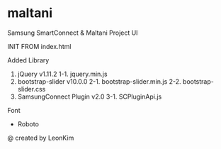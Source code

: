 # maltani
Samsung SmartConnect &amp; Maltani Project UI

INIT FROM index.html

Added Library
1. jQuery v1.11.2
 1-1. jquery.min.js 
2. bootstrap-slider v10.0.0
 2-1. bootstrap-slider.min.js
 2-2. bootstrap-slider.css
3. SamsungConnect Plugin v2.0
 3-1. SCPluginApi.js

Font
- Roboto

@ created by LeonKim
